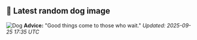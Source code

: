 ## 🐶 Latest random dog image
![Dog](https://images.dog.ceo/breeds/rajapalayam-indian/Rajapalayam-dog.jpg)
**Advice:** "Good things come to those who wait."
*Updated: 2025-09-25 17:35 UTC*
